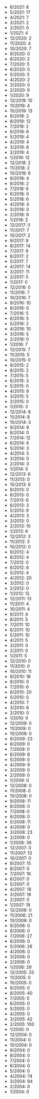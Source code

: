 *  6/2021: 8
*  5/2021: 17
*  4/2021: 7
*  3/2021: 2
*  2/2021: 0
*  1/2021: 4
*  12/2020: 2
*  11/2020: 4
*  10/2020: 7
*  9/2020: 0
*  8/2020: 2
*  7/2020: 5
*  6/2020: 0
*  5/2020: 5
*  4/2020: 2
*  3/2020: 0
*  2/2020: 9
*  1/2020: 9
*  12/2019: 10
*  11/2019: 4
*  10/2019: 13
*  9/2019: 2
*  8/2019: 12
*  7/2019: 2
*  6/2019: 6
*  5/2019: 4
*  4/2019: 4
*  3/2019: 6
*  2/2019: 4
*  1/2019: 12
*  12/2018: 2
*  11/2018: 2
*  10/2018: 6
*  9/2018: 4
*  8/2018: 2
*  7/2018: 6
*  6/2018: 0
*  5/2018: 6
*  4/2018: 4
*  3/2018: 0
*  2/2018: 9
*  1/2018: 2
*  12/2017: 0
*  11/2017: 7
*  10/2017: 2
*  9/2017: 9
*  8/2017: 14
*  7/2017: 9
*  6/2017: 2
*  5/2017: 7
*  4/2017: 14
*  3/2017: 11
*  2/2017: 5
*  1/2017: 0
*  12/2016: 0
*  11/2016: 7
*  10/2016: 7
*  9/2016: 10
*  8/2016: 0
*  7/2016: 5
*  6/2016: 5
*  5/2016: 2
*  4/2016: 10
*  3/2016: 5
*  2/2016: 0
*  1/2016: 7
*  12/2015: 7
*  11/2015: 5
*  10/2015: 0
*  9/2015: 2
*  8/2015: 2
*  7/2015: 5
*  6/2015: 3
*  5/2015: 0
*  4/2015: 8
*  3/2015: 5
*  2/2015: 0
*  1/2015: 3
*  12/2014: 8
*  11/2014: 8
*  10/2014: 3
*  9/2014: 9
*  8/2014: 0
*  7/2014: 12
*  6/2014: 6
*  5/2014: 3
*  4/2014: 5
*  3/2014: 0
*  2/2014: 3
*  1/2014: 5
*  12/2013: 6
*  11/2013: 0
*  10/2013: 6
*  9/2013: 0
*  8/2013: 0
*  7/2013: 6
*  6/2013: 3
*  5/2013: 9
*  4/2013: 3
*  3/2013: 0
*  2/2013: 10
*  1/2013: 6
*  12/2012: 3
*  11/2012: 3
*  10/2012: 0
*  9/2012: 4
*  8/2012: 4
*  7/2012: 0
*  6/2012: 8
*  5/2012: 4
*  4/2012: 20
*  3/2012: 0
*  2/2012: 0
*  1/2012: 12
*  12/2011: 13
*  11/2011: 4
*  10/2011: 4
*  9/2011: 4
*  8/2011: 5
*  7/2011: 10
*  6/2011: 10
*  5/2011: 10
*  4/2011: 5
*  3/2011: 0
*  2/2011: 0
*  1/2011: 5
*  12/2010: 0
*  11/2010: 0
*  10/2010: 11
*  9/2010: 18
*  8/2010: 0
*  7/2010: 6
*  6/2010: 20
*  5/2010: 0
*  4/2010: 7
*  3/2010: 6
*  2/2010: 0
*  1/2010: 0
*  12/2009: 0
*  11/2009: 0
*  10/2009: 0
*  9/2009: 23
*  8/2009: 0
*  7/2009: 0
*  6/2009: 8
*  5/2009: 0
*  4/2009: 9
*  3/2009: 0
*  2/2009: 0
*  1/2009: 0
*  12/2008: 0
*  11/2008: 0
*  10/2008: 0
*  9/2008: 11
*  8/2008: 0
*  7/2008: 0
*  6/2008: 0
*  5/2008: 11
*  4/2008: 0
*  3/2008: 23
*  2/2008: 0
*  1/2008: 36
*  12/2007: 0
*  11/2007: 13
*  10/2007: 0
*  9/2007: 15
*  8/2007: 0
*  7/2007: 16
*  6/2007: 0
*  5/2007: 0
*  4/2007: 18
*  3/2007: 18
*  2/2007: 0
*  1/2007: 19
*  12/2006: 0
*  11/2006: 21
*  10/2006: 0
*  9/2006: 0
*  8/2006: 0
*  7/2006: 27
*  6/2006: 0
*  5/2006: 26
*  4/2006: 0
*  3/2006: 0
*  2/2006: 0
*  1/2006: 29
*  12/2005: 33
*  11/2005: 0
*  10/2005: 0
*  9/2005: 0
*  8/2005: 40
*  7/2005: 0
*  6/2005: 0
*  5/2005: 0
*  4/2005: 0
*  3/2005: 42
*  2/2005: 100
*  1/2005: 0
*  12/2004: 0
*  11/2004: 0
*  10/2004: 0
*  9/2004: 0
*  8/2004: 0
*  7/2004: 0
*  6/2004: 0
*  5/2004: 0
*  4/2004: 74
*  3/2004: 94
*  2/2004: 0
*  1/2004: 0
